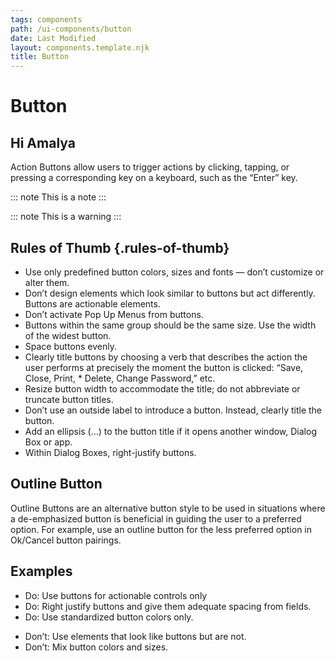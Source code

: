 ```yaml
---
tags: components
path: /ui-components/button
date: Last Modified
layout: components.template.njk
title: Button
---
```


# Button

## Hi Amalya

Action Buttons allow users to trigger actions by clicking, tapping, or pressing a corresponding key on a keyboard, such as the “Enter” key.

::: note
This is a note
:::

::: note
This is a warning
:::

## Rules of Thumb {.rules-of-thumb}

- Use only predefined button colors, sizes and fonts — don’t customize or alter them.
- Don’t design elements which look similar to buttons but act differently. Buttons are actionable elements.
- Don’t activate Pop Up Menus from buttons.
- Buttons within the same group should be the same size. Use the width of the widest button.
- Space buttons evenly.
- Clearly title buttons by choosing a verb that describes the action the user performs at precisely the moment the button is clicked: “Save, Close, Print, \* Delete, Change Password,” etc.
- Resize button width to accommodate the title; do not abbreviate or truncate button titles.
- Don’t use an outside label to introduce a button. Instead, clearly title the button.
- Add an ellipsis (…) to the button title if it opens another window, Dialog Box or app.
- Within Dialog Boxes, right-justify buttons.

## Outline Button

Outline Buttons are an alternative button style to be used in situations where a de-emphasized button is beneficial in guiding the user to a preferred option. For example, use an outline button for the less preferred option in Ok/Cancel button pairings.

## Examples


<section class="dos-and-donts">

<ul>
<li>Do: Use buttons for actionable controls only</li>
<li>Do: Right justify buttons and give them adequate spacing from fields.</li>
<li>Do: Use standardized button colors only.</li>
</ul>

<ul>
<li>Don’t: Use elements that look like buttons but are not.</li>
<li>Don’t: Mix button colors and sizes.</li>
</ul>
</section>
